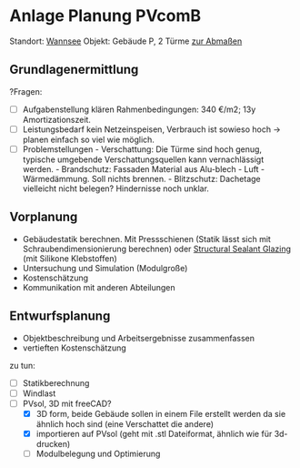 # Anlage Planung PVcomB
Standort: [Wannsee](https://goo.gl/maps/eG3pG29fAQcoNNhv9)
Objekt: Gebäude P, 2 Türme [zur Abmaßen](file:///D:/Docs/UNI_Master/PV4_GebäudeintegriertePV/situation2_gebäudeP/2_P/Schnitte)

## Grundlagenermittlung
?Fragen:
- [ ] Aufgabenstellung klären
      Rahmenbedingungen: 340 €/m2; 13y Amortizationszeit.
- [ ] Leistungsbedarf
      kein Netzeinspeisen, Verbrauch ist sowieso hoch -> planen einfach so viel wie möglich.
- [ ] Problemstellungen
      - Verschattung: Die Türme sind hoch genug, typische umgebende Verschattungsquellen kann vernachlässigt werden.
      - Brandschutz: Fassaden Material aus Alu-blech - Luft - Wärmedämmung. Soll nichts brennen.
      - Blitzschutz: Dachetage vielleicht nicht belegen? Hindernisse noch unklar.

## Vorplanung
- Gebäudestatik berechnen. Mit Pressschienen (Statik lässt sich mit Schraubendimensionierung berechnen) oder [Structural Sealant Glazing](https://www.dibt.de/en/construction-products-and-technniques/overview/productgroups/detail/construction-product/structural-sealant-glazing#:~:text=With%20structural%20sealant%20glazing%2C%20glass,is%20primarily%20installed%20in%20facades.) (mit Silikone Klebstoffen)
- Untersuchung und Simulation (Modulgroße)
- Kostenschätzung
- Kommunikation mit anderen Abteilungen

## Entwurfsplanung
- Objektbeschreibung und Arbeitsergebnisse zusammenfassen
- vertieften Kostenschätzung

zu tun:
- [ ] Statikberechnung
- [ ] Windlast
- [ ] PVsol, 3D mit freeCAD?
    - [x] 3D form, beide Gebäude sollen in einem File erstellt werden da sie ähnlich hoch sind (eine Verschattet die andere)
    - [x] importieren auf PVsol (geht mit .stl Dateiformat, ähnlich wie für 3d-drucken)
    - [ ] Modulbelegung und Optimierung